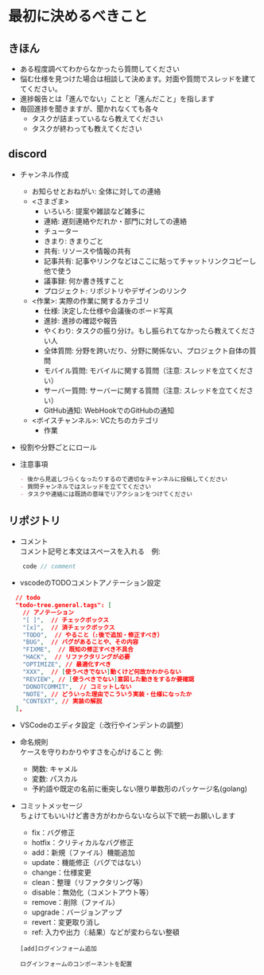 # 最初に決めるべきこと

## きほん

- ある程度調べてわからなかったら質問してください
- 悩む仕様を見つけた場合は相談して決めます。対面や質問でスレッドを建ててください。
- 進捗報告とは「進んでない」ことと「進んだこと」を指します
- 毎回進捗を聞きますが、聞かれなくても各々
  - タスクが詰まっているなら教えてください
  - タスクが終わっても教えてください

## discord

- チャンネル作成
  - お知らせとおねがい: 全体に対しての連絡
  - <さまざま>
    - いろいろ: 提案や雑談など雑多に
    - 連絡: 遅刻連絡やだれか・部門に対しての連絡
    - チューター
    - きまり: きまりごと
    - 共有: リソースや情報の共有
    - 記事共有: 記事やリンクなどはここに貼ってチャットリンクコピーし他で使う
    - 議事録: 何か書き残すこと
    - プロジェクト: リポジトリやデザインのリンク
  - <作業>: 実際の作業に関するカテゴリ
    - 仕様: 決定した仕様や会議後のボード写真
    - 進捗: 進捗の確認や報告
    - やくわり: タスクの振り分け。もし振られてなかったら教えてください人
    - 全体質問: 分野を跨いだり、分野に関係ない、プロジェクト自体の質問
    - モバイル質問: モバイルに関する質問（注意: スレッドを立てください）
    - サーバー質問: サーバーに関する質問（注意: スレッドを立てください）
    - GitHub通知: WebHookでのGitHubの通知
  - <ボイスチャンネル>: VCたちのカテゴリ
    - 作業
- 役割や分野ごとにロール
- 注意事項

    ```md
    - 後から見返しづらくなったりするので適切なチャンネルに投稿してください
    - 質問チャンネルではスレッドを立ててください
    - タスクや連絡には既読の意味でリアクションをつけてください
    ```

## リポジトリ

- コメント  
  コメント記号と本文はスペースを入れる　例:
  
```java
    code // comment
```

- vscodeのTODOコメントアノテーション設定

```json:settings.json
  // todo
  "todo-tree.general.tags": [
    // アノテーション
    "[ ]",  // チェックボックス
    "[x]",  // 済チェックボックス
    "TODO",  // やること（:後で追加・修正すべき）
    "BUG",  // バグがあることや、その内容
    "FIXME",  // 既知の修正すべき不具合
    "HACK",  // リファクタリングが必要
    "OPTIMIZE", // 最適化すべき
    "XXX",  // [使うべきでない]動くけど何故かわからない
    "REVIEW", // [使うべきでない]意図した動きをするか要確認
    "DONOTCOMMIT",  // コミットしない
    "NOTE", // どういった理由でこういう実装・仕様になったか
    "CONTEXT", // 実装の解説
  ],
```

- VSCodeのエディタ設定（:改行やインデントの調整）

- 命名規則  
ケースを守りわかりやすさを心がけること  例:
  - 関数: キャメル
  - 変数: パスカル
  - 予約語や既定の名前に衝突しない限り単数形のパッケージ名(golang)
- コミットメッセージ  
  ちょけてもいいけど書き方がわからないなら以下で統一お願いします
  - fix：バグ修正
  - hotfix：クリティカルなバグ修正
  - add：新規（ファイル）機能追加
  - update：機能修正（バグではない）
  - change：仕様変更
  - clean：整理（リファクタリング等）
  - disable：無効化（コメントアウト等）
  - remove：削除（ファイル）
  - upgrade：バージョンアップ
  - revert：変更取り消し
  - ref: 入力や出力（:結果）などが変わらない整頓

  ```text:例
  [add]ログインフォーム追加

  ログインフォームのコンポーネントを配置
  ```

